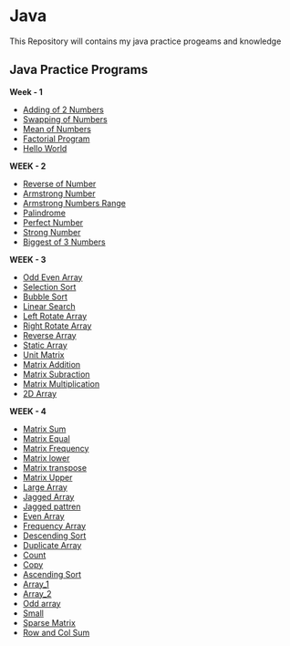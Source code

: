 # Java
This Repository will contains my java practice progeams and knowledge

## Java Practice Programs

**Week - 1**
- [Adding of 2 Numbers](https://java.mjnvsai.me/addof.java)
- [Swapping of Numbers](https://java.mjnvsai.me/swapof.java)
- [Mean of Numbers](https://java.mjnvsai.me/Mean.java)
- [Factorial Program ](https://java.mjnvsai.me/factorial.java)
- [Hello World](https://java.mjnvsai.me/hello.java)

**WEEK - 2**
- [Reverse of Number](https://java.mjnvsai.me/reverseof.java)
- [Armstrong Number](https://java.mjnvsai.me/Armstrong.java)
- [Armstrong Numbers Range](https://java.mjnvsai.me/Totalarmstrong.java)
- [Palindrome](https://java.mjnvsai.me/Palindrome.java)
- [Perfect Number](https://java.mjnvsai.me/Perfect.java)
- [Strong Number](https://java.mjnvsai.me/Strong.java)
- [Biggest of 3 Numbers](https://java.mjnvsai.me/Bignum.java)

**WEEK - 3**
- [Odd Even Array](https://java.mjnvsai.me/Odd_Even.java)
- [Selection Sort](https://java.mjnvsai.me/Selection_sort.java)
- [Bubble Sort](https://java.mjnvsai.me/Bubble_sort.java)
- [Linear Search](https://java.mjnvsai.me/Linear_Search.java)
- [Left Rotate Array](https://java.mjnvsai.me/Left_rotate_array.java)
- [Right Rotate Array](https://java.mjnvsai.me/Right_rotate_array.java)
- [Reverse Array](https://java.mjnvsai.me/reverseArray.java)
- [Static Array](https://java.mjnvsai.me/static_array.java)
- [Unit Matrix](https://java.mjnvsai.me/Unit_matrix.java)
- [Matrix Addition](https://java.mjnvsai.me/Matrix_addition.java)
- [Matrix Subraction](https://java.mjnvsai.me/Matrix_subraction.java)
- [Matrix Multiplication](https://java.mjnvsai.me/Matrix_multiplication.java)
- [2D Array](https://java.mjnvsai.me/TwoD_Array.java)

**WEEK - 4**
- [Matrix Sum](https://java.mjnvsai.me/Matrix_Sum.java)
- [Matrix Equal](https://java.mjnvsai.me/Matrix_equal.java)
- [Matrix Frequency](https://java.mjnvsai.me/Matrix_frequency.java)
- [Matrix lower](https://mjnvsai.me/Matrix_lower.java)
- [Matrix transpose](https://java.mjnvsai.me/Matrix_transpose.java)
- [Matrix Upper](https://java.mjnvsai.me/Matrix_upper.java)
- [Large Array](https:java.mjnvsai.me/Large_array.java)
- [Jagged Array](https:java.mjnvsai.me/Jagged_array.java)
- [Jagged pattren](https://java.mjnvsai.me/Jagged_pattern.java)
- [Even Array](https://java.mjnvsai.me/Even_array.java)
- [Frequency Array](https://java.mjnvsai.me/Frequency_array.java)
- [Descending Sort](https://java.mjnvsai.me/Desend_array.java)
- [Duplicate Array](https://java.mjnvsai.me/Dupicate_array.java)
- [Count](https://java.mjnvsai.me/Count_array.java)
- [Copy](https://java.mjnvsai.me/Copy_array.java)
- [Ascending Sort](https://java.mjnvsai.me/Ascend_array.java)
- [Array_1](https://java.mjnvsai.me/Array1.java)
- [Array_2](https://java.mjnvsai.me/Array2.java)
- [Odd array](https://java.mjnvsai.me/Odd_array.java)
- [Small](https://java.mjnvsai.me/Small_array.java)
- [Sparse Matrix](https://java.mjnvsai.me/Sparse_matrix.java)
- [Row and Col Sum](https://java.mjnvsai.me/Sum_of_rc.java)

